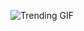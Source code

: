 
<!-- GIF_SECTION -->
![Trending GIF](https://media1.giphy.com/media/v1.Y2lkPThiYjIxNzcyMTU5eDd2dmk0MXNiaXlqcXNkcjVzbzI1YnpqeGN0bDFvZmoxbnN5cyZlcD12MV9naWZzX3NlYXJjaCZjdD1n/3ohs814r2VtQYQWxkQ/giphy.gif)
<!-- END_GIF_SECTION -->

